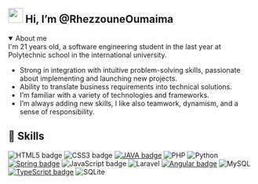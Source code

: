 ## <img src="https://media.giphy.com/media/hvRJCLFzcasrR4ia7z/giphy.gif" width="30px"> Hi, I’m @RhezzouneOumaima
<details open>
<summary>About me</summary>
I'm 21 years old, a software engineering student in the last year at Polytechnic school in the international university.
  <ul>
<li>Strong in integration with intuitive problem-solving skills, passionate about implementing and launching new projects. </li>
<li>Ability to translate business requirements into technical solutions.</li>
    <li>I’m familiar with a variety of technologies and frameworks.</li>
<li>I’m always adding new skills, I like also teamwork, dynamism, and a sense of responsibility.</li>
</ul>
</details>


## 📌 Skills

![HTML5 badge](https://img.shields.io/badge/-HTML5-E34F26?style=flat-square&logo=HTML5&logoColor=white)
![CSS3 badge](https://img.shields.io/badge/-CSS3-1572B6?style=flat-square&logo=CSS3&logoColor=white)
[![JAVA badge](https://img.shields.io/badge/-JAVA-2828b8?style=flat-square&logo=java&logoColor=white&link=https://docs.oracle.com/en/java/)](https://docs.oracle.com/en/java/)
![PHP](https://img.shields.io/badge/php-%23777BB4.svg?style=for-the-badge&logo=php&logoColor=white)
![Python](https://img.shields.io/badge/python-3670A0?style=for-the-badge&logo=python&logoColor=ffdd54)
[![Spring badge](https://img.shields.io/badge/-Spring_Boot-6DB33F?style=flat-square&logo=spring&logoColor=white&link=https://spring.io/projects/spring-boot)](https://spring.io/projects/spring-boot)
![JavaScript badge](https://img.shields.io/badge/-JavaScript-F29400?style=flat-square&logo=javascript&logoColor=white)
![Laravel](https://img.shields.io/badge/laravel-%23FF2D20.svg?style=for-the-badge&logo=laravel&logoColor=white)
[![Angular badge](https://img.shields.io/badge/-Angular-c40010?style=flat-square&logo=angular&logoColor=white&link=https://angular.io/)](https://angular.io/)
![MySQL](https://img.shields.io/badge/mysql-%2300f.svg?style=for-the-badge&logo=mysql&logoColor=white)
[![TypeScript badge](https://img.shields.io/badge/-TypeScript-3178C6?style=flat-square&logo=typescript&logoColor=white&link=https://www.typescriptlang.org/docs/)](https://www.typescriptlang.org/docs/)
	![SQLite](https://img.shields.io/badge/sqlite-%2307405e.svg?style=for-the-badge&logo=sqlite&logoColor=white)
<!---
RhezzouneOumaima/RhezzouneOumaima is a ✨ special ✨ repository because its `README.md` (this file) appears on your GitHub profile.
You can click the Preview link to take a look at your changes.
--->
